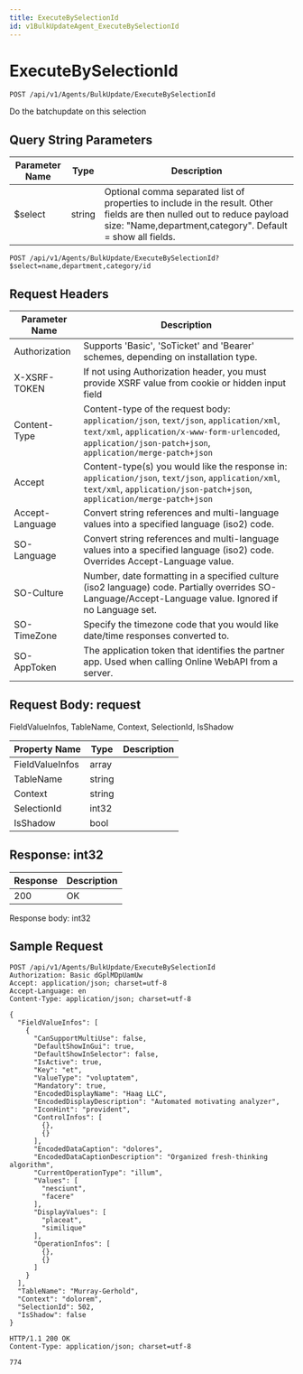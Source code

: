 ```yaml
---
title: ExecuteBySelectionId
id: v1BulkUpdateAgent_ExecuteBySelectionId
---
```


# ExecuteBySelectionId

```http
POST /api/v1/Agents/BulkUpdate/ExecuteBySelectionId
```

Do the batchupdate on this selection







## Query String Parameters

| Parameter Name | Type |  Description |
|----------------|------|--------------|
| $select | string |  Optional comma separated list of properties to include in the result. Other fields are then nulled out to reduce payload size: "Name,department,category". Default = show all fields. |

```http
POST /api/v1/Agents/BulkUpdate/ExecuteBySelectionId?$select=name,department,category/id
```


## Request Headers

| Parameter Name | Description |
|----------------|-------------|
| Authorization  | Supports 'Basic', 'SoTicket' and 'Bearer' schemes, depending on installation type. |
| X-XSRF-TOKEN   | If not using Authorization header, you must provide XSRF value from cookie or hidden input field |
| Content-Type | Content-type of the request body: `application/json`, `text/json`, `application/xml`, `text/xml`, `application/x-www-form-urlencoded`, `application/json-patch+json`, `application/merge-patch+json` |
| Accept         | Content-type(s) you would like the response in: `application/json`, `text/json`, `application/xml`, `text/xml`, `application/json-patch+json`, `application/merge-patch+json` |
| Accept-Language | Convert string references and multi-language values into a specified language (iso2) code. |
| SO-Language | Convert string references and multi-language values into a specified language (iso2) code. Overrides Accept-Language value. |
| SO-Culture | Number, date formatting in a specified culture (iso2 language) code. Partially overrides SO-Language/Accept-Language value. Ignored if no Language set. |
| SO-TimeZone | Specify the timezone code that you would like date/time responses converted to. |
| SO-AppToken | The application token that identifies the partner app. Used when calling Online WebAPI from a server. |

## Request Body: request  

FieldValueInfos, TableName, Context, SelectionId, IsShadow 

| Property Name | Type |  Description |
|----------------|------|--------------|
| FieldValueInfos | array |  |
| TableName | string |  |
| Context | string |  |
| SelectionId | int32 |  |
| IsShadow | bool |  |


## Response: int32



| Response | Description |
|----------------|-------------|
| 200 | OK |

Response body: int32


## Sample Request

```http!
POST /api/v1/Agents/BulkUpdate/ExecuteBySelectionId
Authorization: Basic dGplMDpUamUw
Accept: application/json; charset=utf-8
Accept-Language: en
Content-Type: application/json; charset=utf-8

{
  "FieldValueInfos": [
    {
      "CanSupportMultiUse": false,
      "DefaultShowInGui": true,
      "DefaultShowInSelector": false,
      "IsActive": true,
      "Key": "et",
      "ValueType": "voluptatem",
      "Mandatory": true,
      "EncodedDisplayName": "Haag LLC",
      "EncodedDisplayDescription": "Automated motivating analyzer",
      "IconHint": "provident",
      "ControlInfos": [
        {},
        {}
      ],
      "EncodedDataCaption": "dolores",
      "EncodedDataCaptionDescription": "Organized fresh-thinking algorithm",
      "CurrentOperationType": "illum",
      "Values": [
        "nesciunt",
        "facere"
      ],
      "DisplayValues": [
        "placeat",
        "similique"
      ],
      "OperationInfos": [
        {},
        {}
      ]
    }
  ],
  "TableName": "Murray-Gerhold",
  "Context": "dolorem",
  "SelectionId": 502,
  "IsShadow": false
}
```

```http_
HTTP/1.1 200 OK
Content-Type: application/json; charset=utf-8

774
```